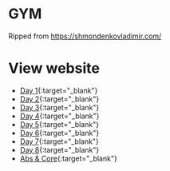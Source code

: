# GYM
Ripped from https://shmondenkovladimir.com/

# View website
- [Day 1](http://htmlpreview.github.io/?https://github.com/exhaler/exhaler.github.io/blob/main/Week%201.html){:target="_blank"}
- [Day 2](http://htmlpreview.github.io/?https://github.com/exhaler/exhaler.github.io/blob/main/Week%202.html){:target="_blank"}
- [Day 3](http://htmlpreview.github.io/?https://github.com/exhaler/exhaler.github.io/blob/main/Week%203.html){:target="_blank"}
- [Day 4](http://htmlpreview.github.io/?https://github.com/exhaler/exhaler.github.io/blob/main/Week%204.html){:target="_blank"}
- [Day 5](http://htmlpreview.github.io/?https://github.com/exhaler/exhaler.github.io/blob/main/Week%205.html){:target="_blank"}
- [Day 6](http://htmlpreview.github.io/?https://github.com/exhaler/exhaler.github.io/blob/main/Week%206.html){:target="_blank"}
- [Day 7](http://htmlpreview.github.io/?https://github.com/exhaler/exhaler.github.io/blob/main/Week%207.html){:target="_blank"}
- [Day 8](http://htmlpreview.github.io/?https://github.com/exhaler/exhaler.github.io/blob/main/Week%208.html){:target="_blank"}
- [Abs & Core](http://htmlpreview.github.io/?https://github.com/exhaler/exhaler.github.io/blob/main/ABS%20AND%20CORE.html){:target="_blank"}